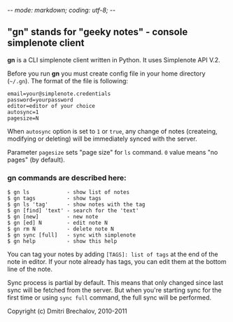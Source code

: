 -*- mode: markdown; coding: utf-8; -*-

"gn" stands for "geeky notes" - console simplenote client
----------------------------------------------------------

**gn** is a CLI simplenote client written in Python. It uses Simplenote API V.2.

Before you run  **gn** you must create config file in your home directory (`~/.gn`). The format of the file is following:

    email=your@simplenote.credentials
    password=yourpassword
    editor=editor of your choice
    autosync=1
    pagesize=N
    
When `autosync` option is set to `1` or `true`, any change of notes (createing, modifying or deleting)  will be immediately synced with the server.

Parameter `pagesize` sets "page size" for `ls` command. `0` value means "no pages" (by default).

### gn commands are described here:

    $ gn ls            - show list of notes
    $ gn tags          - show tags
    $ gn ls 'tag'      - show notes with the tag
    $ gn [find] 'text' - search for the 'text'
    $ gn [new]         - new note
    $ gn [ed] N        - edit note N
    $ gn rm N          - delete note N
    $ gn sync [full]   - sync with simplenote
    $ gn help          - show this help
    
You can tag your notes by adding `[TAGS]: list of tags` at the end of the note in editor. If your note already has tags, you can edit them at the bottom line of the note.

Sync process is partial by default. This means that only changed since last sync will be fetched from the server. But when you're starting sync for the first time or using `sync full` command, the full sync will be performed.
                            
Copyright (c) Dmitri Brechalov, 2010-2011
